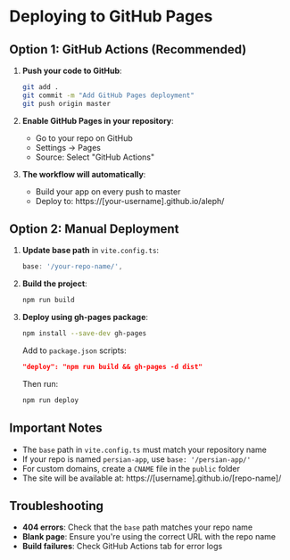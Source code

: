 # Deploying to GitHub Pages

## Option 1: GitHub Actions (Recommended)

1. **Push your code to GitHub**:
   ```bash
   git add .
   git commit -m "Add GitHub Pages deployment"
   git push origin master
   ```

2. **Enable GitHub Pages in your repository**:
   - Go to your repo on GitHub
   - Settings → Pages
   - Source: Select "GitHub Actions"

3. **The workflow will automatically**:
   - Build your app on every push to master
   - Deploy to: https://[your-username].github.io/aleph/

## Option 2: Manual Deployment

1. **Update base path** in `vite.config.ts`:
   ```typescript
   base: '/your-repo-name/',
   ```

2. **Build the project**:
   ```bash
   npm run build
   ```

3. **Deploy using gh-pages package**:
   ```bash
   npm install --save-dev gh-pages
   ```

   Add to `package.json` scripts:
   ```json
   "deploy": "npm run build && gh-pages -d dist"
   ```

   Then run:
   ```bash
   npm run deploy
   ```

## Important Notes

- The `base` path in `vite.config.ts` must match your repository name
- If your repo is named `persian-app`, use `base: '/persian-app/'`
- For custom domains, create a `CNAME` file in the `public` folder
- The site will be available at: https://[username].github.io/[repo-name]/

## Troubleshooting

- **404 errors**: Check that the `base` path matches your repo name
- **Blank page**: Ensure you're using the correct URL with the repo name
- **Build failures**: Check GitHub Actions tab for error logs